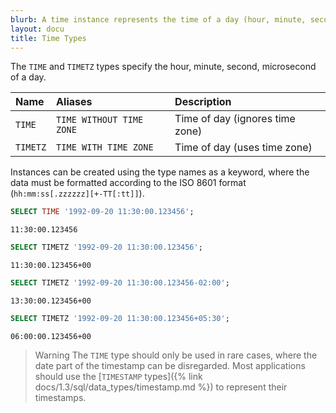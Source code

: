 ```yaml
---
blurb: A time instance represents the time of a day (hour, minute, second, microsecond).
layout: docu
title: Time Types
---
```


The `TIME` and `TIMETZ` types specify the hour, minute, second, microsecond of a day.

| Name     | Aliases                  | Description                     |
| :------- | :----------------------- | :------------------------------ |
| `TIME`   | `TIME WITHOUT TIME ZONE` | Time of day (ignores time zone) |
| `TIMETZ` | `TIME WITH TIME ZONE`    | Time of day (uses time zone)    |

Instances can be created using the type names as a keyword, where the data must be formatted according to the ISO 8601 format (`hh:mm:ss[.zzzzzz][+-TT[:tt]]`).

```sql
SELECT TIME '1992-09-20 11:30:00.123456';
```

```text
11:30:00.123456
```

```sql
SELECT TIMETZ '1992-09-20 11:30:00.123456';
```

```text
11:30:00.123456+00
```

```sql
SELECT TIMETZ '1992-09-20 11:30:00.123456-02:00';
```

```text
13:30:00.123456+00
```

```sql
SELECT TIMETZ '1992-09-20 11:30:00.123456+05:30';
```

```text
06:00:00.123456+00
```

> Warning The `TIME` type should only be used in rare cases, where the date part of the timestamp can be disregarded.
> Most applications should use the [`TIMESTAMP` types]({% link docs/1.3/sql/data_types/timestamp.md %}) to represent their timestamps.

